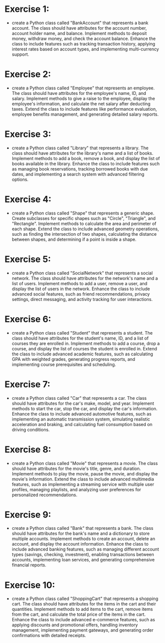 # Exercise 1:
- create a Python class called "BankAccount" that represents a bank account. The class should have attributes for the account number, account holder name, and balance. Implement methods to deposit money, withdraw money, and check the account balance. Enhance the class to include features such as tracking transaction history, applying interest rates based on account types, and implementing multi-currency support.

# Exercise 2:
- create a Python class called "Employee" that represents an employee. The class should have attributes for the employee's name, ID, and salary. Implement methods to give a raise to the employee, display the employee's information, and calculate the net salary after deducting taxes. Extend the class to include features like performance evaluation, employee benefits management, and generating detailed salary reports.

# Exercise 3:
- create a Python class called "Library" that represents a library. The class should have attributes for the library's name and a list of books. Implement methods to add a book, remove a book, and display the list of books available in the library. Enhance the class to include features such as managing book reservations, tracking borrowed books with due dates, and implementing a search system with advanced filtering options.

# Exercise 4:
- create a Python class called "Shape" that represents a generic shape. Create subclasses for specific shapes such as "Circle", "Triangle", and "Rectangle". Implement methods to calculate the area and perimeter of each shape. Extend the class to include advanced geometry operations, such as finding the intersection of two shapes, calculating the distance between shapes, and determining if a point is inside a shape.

# Exercise 5:
- create a Python class called "SocialNetwork" that represents a social network. The class should have attributes for the network's name and a list of users. Implement methods to add a user, remove a user, and display the list of users in the network. Enhance the class to include advanced social features, such as friend recommendations, privacy settings, direct messaging, and activity tracking for user interactions.

# Exercise 6:
- create a Python class called "Student" that represents a student. The class should have attributes for the student's name, ID, and a list of courses they are enrolled in. Implement methods to add a course, drop a course, and display the list of courses the student is enrolled in. Extend the class to include advanced academic features, such as calculating GPA with weighted grades, generating progress reports, and implementing course prerequisites and scheduling.

# Exercise 7:
- create a Python class called "Car" that represents a car. The class should have attributes for the car's make, model, and year. Implement methods to start the car, stop the car, and display the car's information. Enhance the class to include advanced automotive features, such as implementing an automatic transmission system, simulating realistic acceleration and braking, and calculating fuel consumption based on driving conditions.

# Exercise 8:
- create a Python class called "Movie" that represents a movie. The class should have attributes for the movie's title, genre, and duration. Implement methods to play the movie, pause the movie, and display the movie's information. Extend the class to include advanced multimedia features, such as implementing a streaming service with multiple user profiles, managing playlists, and analyzing user preferences for personalized recommendations.

# Exercise 9:
- create a Python class called "Bank" that represents a bank. The class should have attributes for the bank's name and a dictionary to store multiple accounts. Implement methods to create an account, delete an account, and display the account information. Enhance the class to include advanced banking features, such as managing different account types (savings, checking, investment), enabling transactions between accounts, implementing loan services, and generating comprehensive financial reports.

# Exercise 10:
- create a Python class called "ShoppingCart" that represents a shopping cart. The class should have attributes for the items in the cart and their quantities. Implement methods to add items to the cart, remove items from the cart, and calculate the total price of the items in the cart. Enhance the class to include advanced e-commerce features, such as applying discounts and promotional offers, handling inventory management, implementing payment gateways, and generating order confirmations with detailed receipts.
